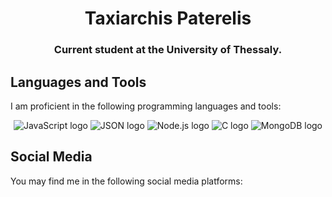 <h1 align="center">Taxiarchis Paterelis</h1>
<h3 align="center">Current student at the University of Thessaly.</h3>

## Languages and Tools
I am proficient in the following programming languages and tools:
<p align="center"> <img src="https://img.shields.io/badge/JavaScript-%23F0FFFF?style=for-the-badge&logo=javascript&logoColor=%23F0FFFF&labelColor=%232F4F4F&color=%232F4F4F&link=https%3A%2F%2Fwww.javascript.com%2F" alt="JavaScript logo"/>
  <img src="https://img.shields.io/badge/JSON-%23F0FFFF?style=for-the-badge&logo=json&logoColor=%23F0FFFF&labelColor=%232F4F4F&color=%232F4F4F&link=https://www.json.org/json-en.html" alt="JSON logo"/>
<img src="https://img.shields.io/badge/Node.js-%23F0FFFF?style=for-the-badge&logo=node.js&logoColor=%23F0FFFF&labelColor=%232F4F4F&color=%232F4F4F&link=https://nodejs.org/en" alt="Node.js logo" /> 
  <img src="https://img.shields.io/badge/C-%23F0FFFF?style=for-the-badge&logo=c&logoColor=%23F0FFFF&labelColor=%232F4F4F&color=%232F4F4F&link=https://www.learn-c.org/" alt="C logo" /> 
<img src="https://img.shields.io/badge/MongoDB-%23F0FFFF?style=for-the-badge&logo=mongodb&logoColor=%23F0FFFF&labelColor=%232F4F4F&color=%232F4F4F&link=https://www.mongodb.com/" alt="MongoDB logo"/> </p>

## Social Media
You may find me in the following social media platforms:

<object align="center" data="https://img.shields.io/badge/Linkedin-blue?style=for-the-badge&logo=linkedin&logoColor=white&logoSize=auto&link=https%3A%2F%2Fwww.linkedin.com%2Fin%2Ftaxpater
" width="110" height="29"></object>
